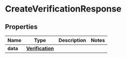 

# CreateVerificationResponse


## Properties

Name | Type | Description | Notes
------------ | ------------- | ------------- | -------------
**data** | [**Verification**](Verification.md) |  | 



